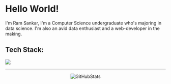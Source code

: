 # Hello World!
I'm Ram Sankar, I'm a Computer Science undergraduate who's majoring in data science. I'm also an avid data enthusiast and a web-developer in the making. 

## Tech Stack:
<img src="https://skillicons.dev/icons?i=python,java,js,html,css,postgres,mysql,vscode,git,github,linux"><hr>
<div align="center">
  <img src="https://streak-stats.demolab.com?user=RamSankarS&count_private=true&theme=dark&border_radius=20" alt="GitHubStats">
</div>
